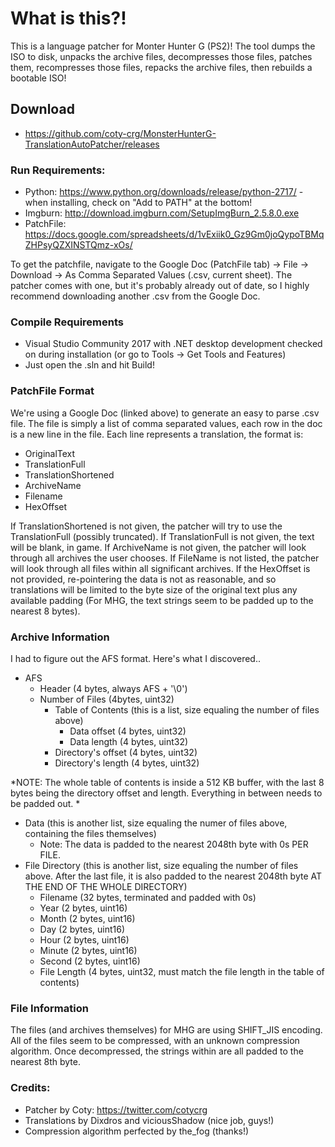 ﻿# What is this?!
This is a language patcher for Monter Hunter G (PS2)! The tool dumps the ISO to disk, unpacks the archive files, decompresses those files, patches them, recompresses those files, repacks the archive files, then rebuilds a bootable ISO! 

## Download
  - https://github.com/coty-crg/MonsterHunterG-TranslationAutoPatcher/releases
  
### Run Requirements: 
  - Python: https://www.python.org/downloads/release/python-2717/ - when installing, check on "Add to PATH" at the bottom!
  - Imgburn: http://download.imgburn.com/SetupImgBurn_2.5.8.0.exe 
  - PatchFile: https://docs.google.com/spreadsheets/d/1vExiik0_Gz9Gm0joQypoTBMqZHPsyQZXINSTQmz-xOs/ 

To get the patchfile, navigate to the Google Doc (PatchFile tab) -> File -> Download -> As Comma Separated Values (.csv, current sheet). 
The patcher comes with one, but it's probably already out of date, so I highly recommend downloading another .csv from the Google Doc.

### Compile Requirements
  - Visual Studio Community 2017 with .NET desktop development checked on during installation (or go to Tools -> Get Tools and Features)
  - Just open the .sln and hit Build!

### PatchFile Format
We're using a Google Doc (linked above) to generate an easy to parse .csv file. The file is simply a list of comma separated values, each row in the doc is a new line in the file. Each line represents a translation, the format is:
  - OriginalText
  - TranslationFull
  - TranslationShortened
  - ArchiveName
  - Filename
  - HexOffset

If TranslationShortened is not given, the patcher will try to use the TranslationFull (possibly truncated). If TranslationFull is not given, the text will be blank, in game. If ArchiveName is not given, the patcher will look through all archives the user chooses. If FileName is not listed, the patcher will look through all files within all significant archives. If the HexOffset is not provided, re-pointering the data is not as reasonable, and so translations will be limited to the byte size of the original text plus any available padding (For MHG, the text strings seem to be padded up to the nearest 8 bytes). 

### Archive Information 
I had to figure out the AFS format. Here's what I discovered.. 

- AFS
  - Header (4 bytes, always AFS + '\0')
  - Number of Files (4bytes, uint32)
    - Table of Contents (this is a list, size equaling the number of files above)
      - Data offset (4 bytes, uint32)
      - Data length (4 bytes, uint32)
    - Directory's offset (4 bytes, uint32)
    - Directory's length (4 bytes, uint32)

*NOTE: The whole table of contents is inside a 512 KB buffer, with the last 8 bytes being the directory offset and length. Everything in between needs to be padded out. *

  - Data (this is another list, size equaling the numer of files above, containing the files themselves)
    - Note: The data is padded to the nearest 2048th byte with 0s PER FILE.
  - File Directory (this is another list, size equaling the number of files above. After the last file, it is also padded to the nearest 2048th byte AT THE END OF THE WHOLE DIRECTORY)
    - Filename (32 bytes, terminated and padded with 0s)
    - Year (2 bytes, uint16)
    - Month (2 bytes, uint16)
    - Day (2 bytes, uint16)
    - Hour (2 bytes, uint16)
    - Minute (2 bytes, uint16)
    - Second (2 bytes, uint16)
    - File Length (4 bytes, uint32, must match the file length in the table of contents)

### File Information
The files (and archives themselves) for MHG are using SHIFT_JIS encoding. All of the files seem to be compressed, with an unknown compression algorithm. Once decompressed, the strings within are all padded to the nearest 8th byte. 

### Credits:
- Patcher by Coty: https://twitter.com/cotycrg
- Translations by Dixdros and viciousShadow (nice job, guys!)
- Compression algorithm perfected by the_fog (thanks!)